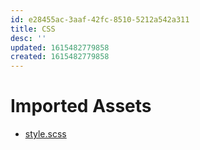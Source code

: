 ```yaml
---
id: e28455ac-3aaf-42fc-8510-5212a542a311
title: CSS
desc: ''
updated: 1615482779858
created: 1615482779858
---
```

# Imported Assets

- [style.scss](assets/style-89fe5da1-12d0-475a-a6b4-97cbc70f7607.scss)

